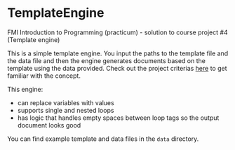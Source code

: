 # TemplateEngine
FMI Introduction to Programming (practicum) - solution to course project #4 (Template engine)


This is a simple template engine. You input the paths to the template file and the data file and then the engine generates documents based on the template using the data provided. Check out the project criterias [here](Template%20engine.docx) to get familiar with the concept.

This engine:
- can replace variables with values
- supports single and nested loops
- has logic that handles empty spaces between loop tags so the output document looks good

You can find example template and data files in the `data` directory.
